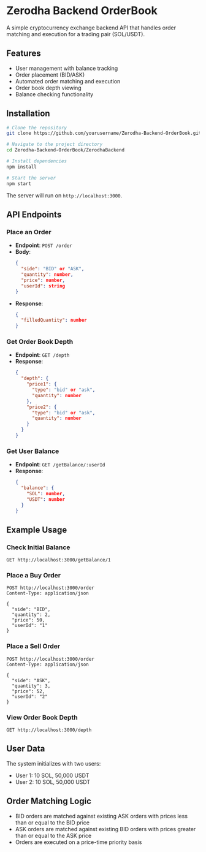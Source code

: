 # Zerodha Backend OrderBook

A simple cryptocurrency exchange backend API that handles order matching and execution for a trading pair (SOL/USDT).

## Features

- User management with balance tracking
- Order placement (BID/ASK)
- Automated order matching and execution
- Order book depth viewing
- Balance checking functionality

## Installation

```bash
# Clone the repository
git clone https://github.com/yourusername/Zerodha-Backend-OrderBook.git

# Navigate to the project directory
cd Zerodha-Backend-OrderBook/ZerodhaBackend

# Install dependencies
npm install

# Start the server
npm start
```

The server will run on `http://localhost:3000`.

## API Endpoints

### Place an Order
- **Endpoint**: `POST /order`
- **Body**:
  ```json
  {
    "side": "BID" or "ASK",
    "quantity": number,
    "price": number,
    "userId": string
  }
  ```
- **Response**:
  ```json
  {
    "filledQuantity": number
  }
  ```

### Get Order Book Depth
- **Endpoint**: `GET /depth`
- **Response**:
  ```json
  {
    "depth": {
      "price1": {
        "type": "bid" or "ask",
        "quantity": number
      },
      "price2": {
        "type": "bid" or "ask",
        "quantity": number
      }
    }
  }
  ```

### Get User Balance
- **Endpoint**: `GET /getBalance/:userId`
- **Response**:
  ```json
  {
    "balance": {
      "SOL": number,
      "USDT": number
    }
  }
  ```

## Example Usage

### Check Initial Balance
```
GET http://localhost:3000/getBalance/1
```

### Place a Buy Order
```
POST http://localhost:3000/order
Content-Type: application/json

{
  "side": "BID",
  "quantity": 2,
  "price": 50,
  "userId": "1"
}
```

### Place a Sell Order
```
POST http://localhost:3000/order
Content-Type: application/json

{
  "side": "ASK",
  "quantity": 3,
  "price": 52,
  "userId": "2"
}
```

### View Order Book Depth
```
GET http://localhost:3000/depth
```

## User Data

The system initializes with two users:
- User 1: 10 SOL, 50,000 USDT
- User 2: 10 SOL, 50,000 USDT

## Order Matching Logic

- BID orders are matched against existing ASK orders with prices less than or equal to the BID price
- ASK orders are matched against existing BID orders with prices greater than or equal to the ASK price
- Orders are executed on a price-time priority basis
